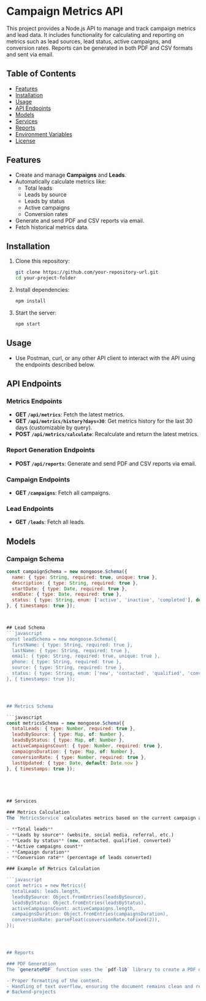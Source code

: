 # Campaign Metrics API

This project provides a Node.js API to manage and track campaign metrics and lead data. It includes functionality for calculating and reporting on metrics such as lead sources, lead status, active campaigns, and conversion rates. Reports can be generated in both PDF and CSV formats and sent via email.

## Table of Contents
- [Features](#features)
- [Installation](#installation)
- [Usage](#usage)
- [API Endpoints](#api-endpoints)
- [Models](#models)
- [Services](#services)
- [Reports](#reports)
- [Environment Variables](#environment-variables)
- [License](#license)

## Features
- Create and manage **Campaigns** and **Leads**.
- Automatically calculate metrics like:
  - Total leads
  - Leads by source
  - Leads by status
  - Active campaigns
  - Conversion rates
- Generate and send PDF and CSV reports via email.
- Fetch historical metrics data.

## Installation

1. Clone this repository:
    ```bash
    git clone https://github.com/your-repository-url.git
    cd your-project-folder
    ```

2. Install dependencies:
    ```bash
    npm install
    ```



4. Start the server:
    ```bash
    npm start
    ```

## Usage


- Use Postman, curl, or any other API client to interact with the API using the endpoints described below.

## API Endpoints

### Metrics Endpoints
- **GET `/api/metrics`**: Fetch the latest metrics.
- **GET `/api/metrics/history?days=30`**: Get metrics history for the last 30 days (customizable by query).
- **POST `/api/metrics/calculate`**: Recalculate and return the latest metrics.

### Report Generation Endpoints
- **POST `/api/reports`**: Generate and send PDF and CSV reports via email.

### Campaign Endpoints
- **GET `/campaigns`**: Fetch all campaigns.
  
### Lead Endpoints
- **GET `/leads`**: Fetch all leads.

## Models

### Campaign Schema
```javascript
const campaignSchema = new mongoose.Schema({
  name: { type: String, required: true, unique: true },
  description: { type: String, required: true },
  startDate: { type: Date, required: true },
  endDate: { type: Date, required: true },
  status: { type: String, enum: ['active', 'inactive', 'completed'], default: 'active' }
}, { timestamps: true });



## Lead Schema
```javascript
const leadSchema = new mongoose.Schema({
  firstName: { type: String, required: true },
  lastName: { type: String, required: true },
  email: { type: String, required: true, unique: true },
  phone: { type: String, required: true },
  source: { type: String, required: true },
  status: { type: String, enum: ['new', 'contacted', 'qualified', 'converted'], default: 'new' }
}, { timestamps: true });




## Metrics Schema

```javascript
const metricsSchema = new mongoose.Schema({
  totalLeads: { type: Number, required: true },
  leadsBySource: { type: Map, of: Number },
  leadsByStatus: { type: Map, of: Number },
  activeCampaignsCount: { type: Number, required: true },
  campaignsDuration: { type: Map, of: Number },
  conversionRate: { type: Number, required: true },
  lastUpdated: { type: Date, default: Date.now }
}, { timestamps: true });





## Services

### Metrics Calculation
The `MetricsService` calculates metrics based on the current campaign and lead data:

- **Total leads**
- **Leads by source** (website, social media, referral, etc.)
- **Leads by status** (new, contacted, qualified, converted)
- **Active campaigns count**
- **Campaign duration**
- **Conversion rate** (percentage of leads converted)

### Example of Metrics Calculation

```javascript
const metrics = new Metrics({
  totalLeads: leads.length,
  leadsBySource: Object.fromEntries(leadsBySource),
  leadsByStatus: Object.fromEntries(leadsByStatus),
  activeCampaignsCount: activeCampaigns.length,
  campaignsDuration: Object.fromEntries(campaignsDuration),
  conversionRate: parseFloat(conversionRate.toFixed(2)),
});




## Reports

### PDF Generation
The `generatePDF` function uses the `pdf-lib` library to create a PDF document of the metrics. It ensures:

- Proper formatting of the content.
- Handling of text overflow, ensuring the document remains clean and readable.
#   B a c k e n d - p r o j e c t s  
 